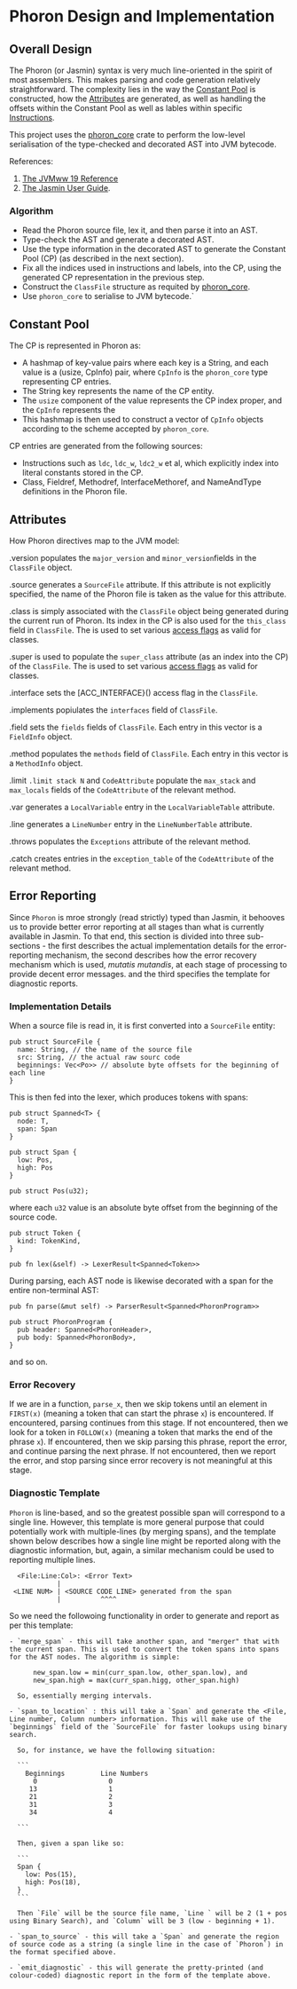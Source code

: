 # Phoron Design and Implementation

## Overall Design

The Phoron (or Jasmin) syntax is very much line-oriented in the spirit of most assemblers. This makes parsing and code generation relatively straightforward.
The complexity lies in the way the [Constant Pool]() is constructed, how the [Attributes]() are generated, as well as handling the offsets within the Constant Pool
as well as lables within specific [Instructions]().

This project uses the [phoron_core](https://github.com/oyi-lang/phoron_core) crate to perform the low-level serialisation of the type-checked and decorated AST into JVM bytecode.

References:
  1. [The JVMww 19 Reference](https://docs.oracle.com/javase/specs/jvms/se19/html/jvms-4.html)
  2. [The Jasmin User Guide](https://jasmin.sourceforge.net/guide.html).

### Algorithm

  - Read the Phoron source file, lex it, and then parse it into an AST.
  - Type-check the AST and generate a decorated AST.
  - Use the type information in the decorated AST to generate the Constant Pool (CP) (as described in the next section).
  - Fix all the indices used in instructions and labels, into the CP, using the generated CP representation in the previous step.
  - Construct the `ClassFile` structure as requited by [phoron_core](https://github.com/oyi-lang/phoron_core).
  - Use `phoron_core` to serialise to JVM bytecode.`

## Constant Pool

The CP is represented in Phoron as:
  - A hashmap of key-value pairs where each key is a String, and each value is a (usize, CpInfo) pair, where
    `CpInfo` is the `phoron_core` type representing CP entries.
  - The String key represents the name of the CP entity.
  - The `usize` component of the value represents the CP index proper, and the `CpInfo` represents the 
  - This hashmap is then used to construct a vector of `CpInfo` objects according to the scheme accepted by `phoron_core`.

CP entries are generated from the following sources:
  - Instructions such as `ldc`, `ldc_w`, `ldc2_w` et al, which explicitly index into literal constants stored in the CP.
  - Class, Fieldref, Methodref, InterfaceMethoref, and NameAndType definitions in the Phoron file.

## Attributes

How Phoron directives map to the JVM model:

  .version populates the `major_version` and `minor_version`fields in the `ClassFile` object.

  .source generates a `SourceFile` attribute.  If this attribute is not explicitly specified, the name of the Phoron file is taken as the value for this attribute.

  .class is simply associated with the `ClassFile` object being generated during the current run of Phoron. Its index in 
  the CP is also used for the `this_class` field in `ClassFile`. The <access-spec> is used to set various [access flags](https://docs.oracle.com/javase/specs/jvms/se19/html/jvms-4.html#jvms-4.1-200-E.1)
  as valid for classes.

  .super is used to populate the `super_class` attribute (as an index into the CP) of the `ClassFile`. The <access-spec> is 
  used to set various [access flags](https://docs.oracle.com/javase/specs/jvms/se19/html/jvms-4.html#jvms-4.1-200-E.1) as valid for classes.

  .interface sets the [ACC_INTERFACE}() access flag in the `ClassFile`.

  .implements popiulates the `interfaces` field of `ClassFile`.

  .field sets the `fields` fields of `ClassFile`. Each entry in this vector is a `FieldInfo` object.

  .method populates the `methods` field of `ClassFile`. Each entry in this vector is a `MethodInfo` object.

  .limit `.limit stack N` and `CodeAttribute` populate the `max_stack` and `max_locals` fields of the `CodeAttribute` of the relevant method.

  .var generates a `LocalVariable` entry in the `LocalVariableTable` attribute.

  .line generates a `LineNumber` entry in the `LineNumberTable` attribute.

  .throws populates the `Exceptions` attribute of the relevant method.

  .catch creates entries in the `exception_table` of the `CodeAttribute` of the relevant method.


## Error Reporting

Since `Phoron` is mroe strongly (read strictly) typed than Jasmin, it behooves us to provide better error reporting at all stages than what is currently available in Jasmin.  To that end, 
this section is divided into three sub-sections - the first describes the actual implementation details for the error-reporting mechanism, the second describes how the error recovery mechanism 
which is used, *mutatis mutandis*,  at each stage of processing to provide decent error messages.  and the third specifies the template for diagnostic reports.  


### Implementation Details

When a source file is read in, it is first converted into a `SourceFile` entity:

```
pub struct SourceFile {
  name: String, // the name of the source file
  src: String, // the actual raw sourc code
  beginnings: Vec<Po>> // absolute byte offsets for the beginning of each line
}

```

This is then fed into the lexer, which produces tokens with spans:

```
pub struct Spanned<T> {
  node: T,
  span: Span
}
```

```
pub struct Span {
  low: Pos,
  high: Pos
}
```

```
pub struct Pos(u32);
```

where each `u32` value is an absolute byte offset from the beginning of the source code.

```
pub struct Token {
  kind: TokenKind,
}
```

```
pub fn lex(&self) -> LexerResult<Spanned<Token>> 
```

During parsing, each AST node is likewise decorated with a span for the entire non-terminal AST:


```
pub fn parse(&mut self) -> ParserResult<Spanned<PhoronProgram>> 
```

```
pub struct PhoronProgram {
  pub header: Spanned<PhoronHeader>,
  pub body: Spanned<PhoronBody>,
}
```

and so on.


### Error Recovery 

If we are in a function, `parse_x`, then we skip tokens until an element in `FIRST(x)` (meaning a token that can start the phrase `x`) is encountered. If encountered, parsing continues from this stage.
If not encountered, then we look for a token in `FOLLOW(x)` (meaning a token that marks the end of the phrase `x`). If encountered, then we skip parsing this phrase, report the error, and continue parsing the
next phrase. If not encountered, then we report the error, and stop parsing since error recovery is not meaningful at this stage.


### Diagnostic Template

`Phoron` is line-based, and so the greatest possible span will correspond to a single line. However, this template is more general purpose that could potentially work with multiple-lines (by merging spans), and the template shown below
describes how a single line might be reported along with the diagnostic information, but, again, a similar mechanism could be used to reporting multiple lines.

  ```
    <File:Line:Col>: <Error Text>
              |
   <LINE NUM> | <SOURCE CODE LINE> generated from the span
              |          ^^^^   

  ```

  So we need the followoing functionality in order to generate and report as per this template:

    - `merge_span` - this will take another span, and "merger" that with the current span. This is used to convert the token spans into spans for the AST nodes. The algorithm is simple:

          new_span.low = min(curr_span.low, other_span.low), and
          new_span.high = max(curr_span.higg, other_span.high)

      So, essentially merging intervals.

    - `span_to_location` : this will take a `Span` and generate the <File, Line number, Column number> information. This will make use of the `beginnings` field of the `SourceFile` for faster lookups using binary search.

      So, for instance, we have the following situation:

      ```
        Beginnings         Line Numbers
          0                  0
         13                  1
         21                  2
         31                  3
         34                  4

      ```

      Then, given a span like so:

      ```
      Span {
        low: Pos(15),
        high: Pos(18),
      }
      ```

      Then `File` will be the source file name, `Line ` will be 2 (1 + pos using Binary Search), and `Column` will be 3 (low - beginning + 1).

    - `span_to_source` - this will take a `Span` and generate the region of source code as a string (a single line in the case of `Phoron`) in the format specified above.

    - `emit_diagnostic` - this will generate the pretty-printed (and colour-coded) diagnostic report in the form of the template above.

